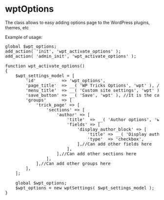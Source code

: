 # wptOptions
The class allows to easy adding options page to the WordPress plugins, themes, etc

Example of usage:

<pre>
global $wpt_options;
add_action( 'init', 'wpt_activate_options' );
add_action( 'admin_init', 'wpt_activate_options' );

function wpt_activate_options()
{
    $wpt_settings_model = [
        'id'          => 'wpt_options',
        'page_title'  => __( 'WP Tricks Options', 'wpt' ), //It is the title, will appear as header of the options page
        'menu_title'  => __( 'Custom site settings', 'wpt' ), //It will appear in the admin menu
        'save_button' => __( 'Save', 'wpt' ), //It is the caption for the "Save" button
        'groups'      => [
            'trick_page' => [
                'sections' => [
                    'author' => [
                        'title'  => __( 'Author options', 'wpt' ),
                        'fields' => [
                            'display_author_block' => [
                                'title' => __( 'Display author block', 'wpt' ),
                                'type'  => 'checkbox',
                            ],//Can add other fields here
                        ],
                    ],//Can add other sections here
                ],
            ],//Can add other groups here
        ],
    ];

    global $wpt_options;
    $wpt_options = new wptSettings( $wpt_settings_model );
}
</pre>